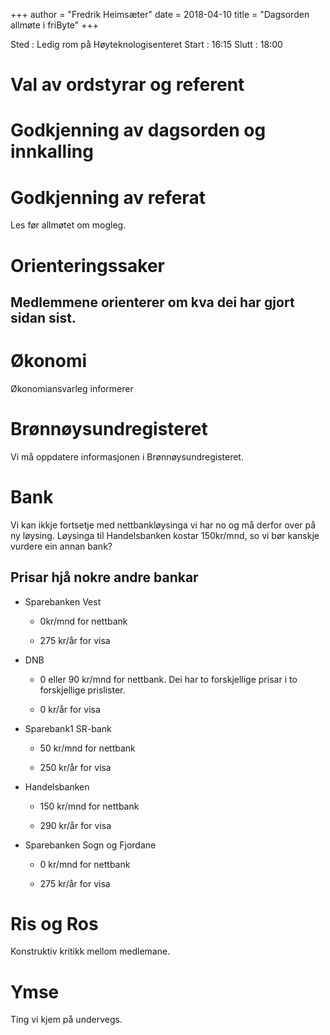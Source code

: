 +++
author = "Fredrik Heimsæter"
date = 2018-04-10
title = "Dagsorden allmøte i friByte"
+++

Sted : Ledig rom på Høyteknologisenteret Start : 16:15 Slutt : 18:00

# Val av ordstyrar og referent

# Godkjenning av dagsorden og innkalling

# Godkjenning av referat

Les før allmøtet om mogleg.

# Orienteringssaker

## Medlemmene orienterer om kva dei har gjort sidan sist.

# Økonomi

Økonomiansvarleg informerer

# Brønnøysundregisteret

Vi må oppdatere informasjonen i Brønnøysundregisteret.

# Bank

Vi kan ikkje fortsetje med nettbankløysinga vi har no og må derfor over
på ny løysing. Løysinga til Handelsbanken kostar 150kr/mnd, so vi bør
kanskje vurdere ein annan bank?

## Prisar hjå nokre andre bankar

-   Sparebanken Vest

    -   0kr/mnd for nettbank

    -   275 kr/år for visa

-   DNB

    -   0 eller 90 kr/mnd for nettbank. Dei har to forskjellige prisar i
        to forskjellige prislister.

    -   0 kr/år for visa

-   Sparebank1 SR-bank

    -   50 kr/mnd for nettbank

    -   250 kr/år for visa

-   Handelsbanken

    -   150 kr/mnd for nettbank

    -   290 kr/år for visa

-   Sparebanken Sogn og Fjordane

    -   0 kr/mnd for nettbank

    -   275 kr/år for visa

# Ris og Ros

Konstruktiv kritikk mellom medlemane.

# Ymse

Ting vi kjem på undervegs.
